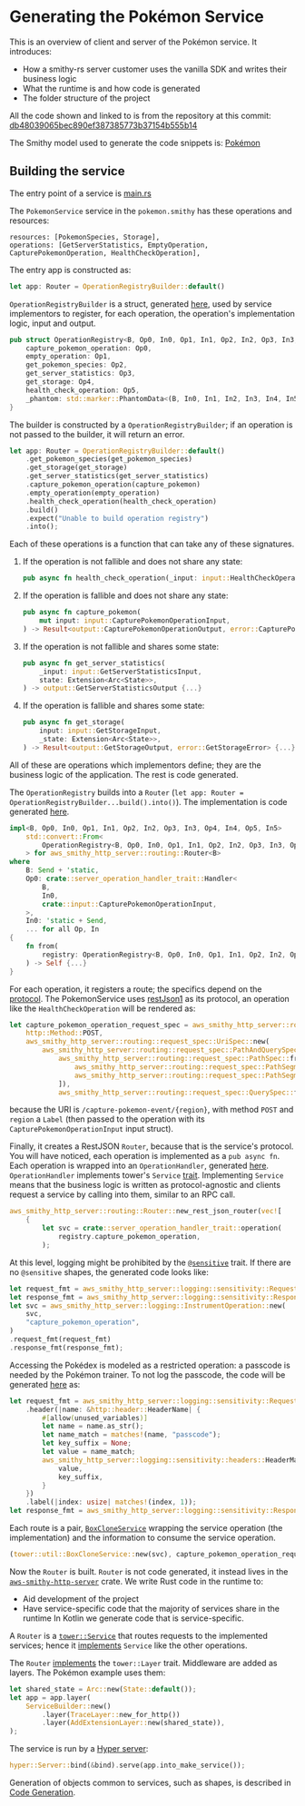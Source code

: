 # Generating the Pokémon Service

This is an overview of client and server of the Pokémon service. It introduces:

- How a smithy-rs server customer uses the vanilla SDK and writes their business logic
- What the runtime is and how code is generated
- The folder structure of the project

All the code shown and linked to is from the repository at this commit: [db48039065bec890ef387385773b37154b555b14][1]

The Smithy model used to generate the code snippets is: [Pokémon][2]

## Building the service

The entry point of a service is [main.rs][3]

The `PokemonService` service in the `pokemon.smithy` has these operations and resources:

```smithy
resources: [PokemonSpecies, Storage],
operations: [GetServerStatistics, EmptyOperation, CapturePokemonOperation, HealthCheckOperation],
```

The entry app is constructed as:

```rust
let app: Router = OperationRegistryBuilder::default()
```

`OperationRegistryBuilder` is a struct, generated [here][4],
used by service implementors to register, for each operation, the operation's implementation logic, input and output.

```rust
pub struct OperationRegistry<B, Op0, In0, Op1, In1, Op2, In2, Op3, In3, Op4, In4, Op5, In5> {
    capture_pokemon_operation: Op0,
    empty_operation: Op1,
    get_pokemon_species: Op2,
    get_server_statistics: Op3,
    get_storage: Op4,
    health_check_operation: Op5,
    _phantom: std::marker::PhantomData<(B, In0, In1, In2, In3, In4, In5)>,
}
```

The builder is constructed by a `OperationRegistryBuilder`; if an operation is not passed to the builder, it will return an error.

```rust
let app: Router = OperationRegistryBuilder::default()
    .get_pokemon_species(get_pokemon_species)
    .get_storage(get_storage)
    .get_server_statistics(get_server_statistics)
    .capture_pokemon_operation(capture_pokemon)
    .empty_operation(empty_operation)
    .health_check_operation(health_check_operation)
    .build()
    .expect("Unable to build operation registry")
    .into();
```

Each of these operations is a function that can take any of these signatures.

1. If the operation is not fallible and does not share any state:

    ```rust
    pub async fn health_check_operation(_input: input::HealthCheckOperationInput) -> output::HealthCheckOperationOutput {...}
    ```

2. If the operation is fallible and does not share any state:

    ```rust
    pub async fn capture_pokemon(
        mut input: input::CapturePokemonOperationInput,
    ) -> Result<output::CapturePokemonOperationOutput, error::CapturePokemonOperationError> {...}
    ```

3. If the operation is not fallible and shares some state:

    ```rust
    pub async fn get_server_statistics(
        _input: input::GetServerStatisticsInput,
        state: Extension<Arc<State>>,
    ) -> output::GetServerStatisticsOutput {...}
    ```

4. If the operation is fallible and shares some state:

    ```rust
    pub async fn get_storage(
        input: input::GetStorageInput,
        _state: Extension<Arc<State>>,
    ) -> Result<output::GetStorageOutput, error::GetStorageError> {...}
    ```

All of these are operations which implementors define; they are the business logic of the application. The rest is code generated.

The `OperationRegistry` builds into a `Router` (`let app: Router = OperationRegistryBuilder...build().into()`).
The implementation is code generated [here][5].

```rust
impl<B, Op0, In0, Op1, In1, Op2, In2, Op3, In3, Op4, In4, Op5, In5>
    std::convert::From<
        OperationRegistry<B, Op0, In0, Op1, In1, Op2, In2, Op3, In3, Op4, In4, Op5, In5>,
    > for aws_smithy_http_server::routing::Router<B>
where
    B: Send + 'static,
    Op0: crate::server_operation_handler_trait::Handler<
        B,
        In0,
        crate::input::CapturePokemonOperationInput,
    >,
    In0: 'static + Send,
    ... for all Op, In
{
    fn from(
        registry: OperationRegistry<B, Op0, In0, Op1, In1, Op2, In2, Op3, In3, Op4, In4, Op5, In5>,
    ) -> Self {...}
}
```

For each operation, it registers a route; the specifics depend on the [protocol][6].
The PokemonService uses [restJson1][7] as its protocol, an operation like the `HealthCheckOperation` will be rendered as:

```rust
let capture_pokemon_operation_request_spec = aws_smithy_http_server::routing::request_spec::RequestSpec::new(
    http::Method::POST,
    aws_smithy_http_server::routing::request_spec::UriSpec::new(
        aws_smithy_http_server::routing::request_spec::PathAndQuerySpec::new(
            aws_smithy_http_server::routing::request_spec::PathSpec::from_vector_unchecked(vec![
                aws_smithy_http_server::routing::request_spec::PathSegment::Literal(String::from("capture-pokemon-event")),
                aws_smithy_http_server::routing::request_spec::PathSegment::Label,
            ]),
            aws_smithy_http_server::routing::request_spec::QuerySpec::from_vector_unchecked(vec![]))),);
```

because the URI is `/capture-pokemon-event/{region}`, with method `POST` and `region` a `Label` (then passed to the operation with its `CapturePokemonOperationInput` input struct).

Finally, it creates a RestJSON `Router`, because that is the service's protocol.
You will have noticed, each operation is implemented as a `pub async fn`. Each operation is wrapped into an `OperationHandler`, generated [here][8].
`OperationHandler` implements tower's `Service` [trait][9]. Implementing `Service` means that
the business logic is written as protocol-agnostic and clients request a service by calling into them, similar to an RPC call.

```rust
aws_smithy_http_server::routing::Router::new_rest_json_router(vec![
    {
        let svc = crate::server_operation_handler_trait::operation(
            registry.capture_pokemon_operation,
        );
```

At this level, logging might be prohibited by the [`@sensitive`][10] trait. If there are no `@sensitive` shapes, the generated code looks like:

```rust
let request_fmt = aws_smithy_http_server::logging::sensitivity::RequestFmt::new();
let response_fmt = aws_smithy_http_server::logging::sensitivity::ResponseFmt::new();
let svc = aws_smithy_http_server::logging::InstrumentOperation::new(
    svc,
    "capture_pokemon_operation",
)
.request_fmt(request_fmt)
.response_fmt(response_fmt);
```

Accessing the Pokédex is modeled as a restricted operation: a passcode is needed by the Pokémon trainer.
To not log the passcode, the code will be generated [here][11] as:

```rust
let request_fmt = aws_smithy_http_server::logging::sensitivity::RequestFmt::new()
    .header(|name: &http::header::HeaderName| {
        #[allow(unused_variables)]
        let name = name.as_str();
        let name_match = matches!(name, "passcode");
        let key_suffix = None;
        let value = name_match;
        aws_smithy_http_server::logging::sensitivity::headers::HeaderMarker {
            value,
            key_suffix,
        }
    })
    .label(|index: usize| matches!(index, 1));
let response_fmt = aws_smithy_http_server::logging::sensitivity::ResponseFmt::new();
```

Each route is a pair, [`BoxCloneService`][12] wrapping the service operation (the implementation) and
the information to consume the service operation.

```rust
(tower::util::BoxCloneService::new(svc), capture_pokemon_operation_request_spec)
```

Now the `Router` is built. `Router` is not code generated, it instead lives in the [`aws-smithy-http-server`][13] crate.
We write Rust code in the runtime to:

- Aid development of the project
- Have service-specific code that the majority of services share in the runtime
  In Kotlin we generate code that is service-specific.

A `Router` is a [`tower::Service`][9] that routes requests to the implemented services; hence it [implements][14] `Service`
like the other operations.

The `Router` [implements][15]
the `tower::Layer` trait. Middleware are added as layers. The Pokémon example uses them:

```rust
let shared_state = Arc::new(State::default());
let app = app.layer(
    ServiceBuilder::new()
        .layer(TraceLayer::new_for_http())
        .layer(AddExtensionLayer::new(shared_state)),
);
```

The service is run by a [Hyper server][16]:

```rust
hyper::Server::bind(&bind).serve(app.into_make_service());
```

Generation of objects common to services, such as shapes, is described in [Code Generation][17].

[1]: https://github.com/awslabs/smithy-rs/tree/db48039065bec890ef387385773b37154b555b14
[2]: https://github.com/awslabs/smithy-rs/blob/db48039065bec890ef387385773b37154b555b14/codegen-server-test/model/pokemon.smithy
[3]: https://github.com/awslabs/smithy-rs/blob/db48039065bec890ef387385773b37154b555b14/rust-runtime/aws-smithy-http-server/examples/pokemon-service/src/main.rs#L34
[4]: https://github.com/awslabs/smithy-rs/blob/db48039065bec890ef387385773b37154b555b14/codegen-server/src/main/kotlin/software/amazon/smithy/rust/codegen/server/smithy/generators/ServerOperationRegistryGenerator.kt#L1
[5]: https://github.com/awslabs/smithy-rs/blob/db48039065bec890ef387385773b37154b555b14/codegen-server/src/main/kotlin/software/amazon/smithy/rust/codegen/server/smithy/generators/ServerOperationRegistryGenerator.kt#L285
[6]: https://github.com/awslabs/smithy-rs/blob/db48039065bec890ef387385773b37154b555b14/codegen/src/main/kotlin/software/amazon/smithy/rust/codegen/smithy/protocols/Protocol.kt#L81
[7]: https://awslabs.github.io/smithy/1.0/spec/aws/aws-restjson1-protocol.html
[8]: https://github.com/awslabs/smithy-rs/blob/db48039065bec890ef387385773b37154b555b14/codegen-server/src/main/kotlin/software/amazon/smithy/rust/codegen/server/smithy/generators/ServerOperationHandlerGenerator.kt#L30
[9]: https://docs.rs/tower-service/latest/tower_service/trait.Service.html
[10]: https://awslabs.github.io/smithy/1.0/spec/core/documentation-traits.html#sensitive-trait
[11]: https://github.com/awslabs/smithy-rs/blob/db48039065bec890ef387385773b37154b555b14/codegen-server/src/main/kotlin/software/amazon/smithy/rust/codegen/server/smithy/generators/ServerHttpSensitivityGenerator.kt#L58
[12]: https://docs.rs/tower/latest/tower/util/struct.BoxCloneService.html
[13]: https://docs.rs/aws-smithy-http-server/latest/aws_smithy_http_server/
[14]: https://github.com/awslabs/smithy-rs/blob/db48039065bec890ef387385773b37154b555b14/rust-runtime/aws-smithy-http-server/src/routing/mod.rs#L302
[15]: https://github.com/awslabs/smithy-rs/blob/db48039065bec890ef387385773b37154b555b14/rust-runtime/aws-smithy-http-server/src/routing/mod.rs#L146
[16]: https://docs.rs/hyper/latest/hyper/server/struct.Server.html
[17]: ./code_generation.md
